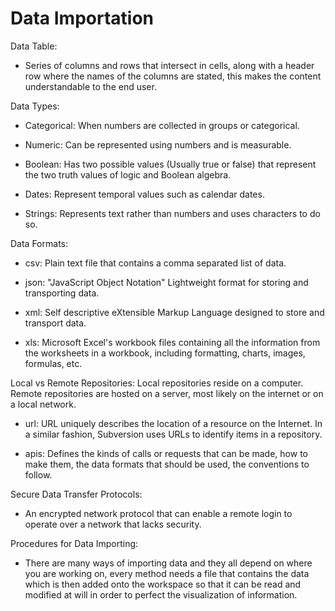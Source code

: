 # Data Importation

Data Table:

- Series of columns and rows that intersect in cells, along with a header row where the names of the columns are stated, this makes the content understandable to the end user.

Data Types:

- Categorical: When numbers are collected in groups or categorical.

- Numeric: Can be represented using numbers and is measurable.

- Boolean: Has two possible values (Usually true or false) that represent the two truth values of logic and Boolean algebra.

- Dates: Represent temporal values such as calendar dates.

- Strings: Represents text rather than numbers and uses characters to do so.

Data Formats:

- csv: Plain text file that contains a comma separated list of data.

- json: "JavaScript Object Notation" Lightweight format for storing and transporting data.

- xml: Self descriptive eXtensible Markup Language designed to store and transport data.

- xls: Microsoft Excel's workbook files containing all the information from the worksheets in a workbook, including formatting, charts, images, formulas, etc.

Local vs Remote Repositories: Local repositories reside on a computer. Remote repositories are hosted on a server, most likely on the internet or on a local network.

- url: URL uniquely describes the location of a resource on the Internet. In a similar fashion, Subversion uses URLs to identify items in a repository.

- apis: Defines the kinds of calls or requests that can be made, how to make them, the data formats that should be used, the conventions to follow.

Secure Data Transfer Protocols:

- An encrypted network protocol that can enable a remote login to operate over a network that lacks security.

Procedures for Data Importing:

- There are many ways of importing data and they all depend on where you are working on, every method needs a file that contains the data which is then added onto the workspace so that it can be read and modified at will in order to perfect the visualization of information.




